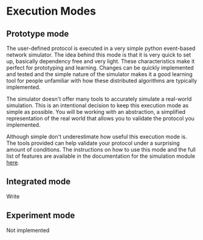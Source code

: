 # Execution Modes

## Prototype mode
The user-defined protocol is executed in a very simple python event-based network
simulator. The idea behind this mode is that it is very quick to set up, basically
dependency free and very light. These characteristics make it perfect for prototyping
and learning. Changes can be quickly implemented and tested and the simple nature of
the simulator makes it a good learning tool for people unfamiliar with how these 
distributed algorithms are typically implemented.

The simulator doesn't offer many tools to accurately simulate a real-world simulation.
This is an intentional decision to keep this execution mode as simple as possible. 
You will be working with an abstraction, a simplified representation of the real world 
that allows you to validate the protocol you implemented.

Although simple don't underestimate how useful this execution mode is. The tools 
provided can help validate your protocol under a surprising amount of conditions. 
The instructions on how to use this mode and the full list of features are available
in the documentation for the simulation module [here](../modules/simulation.md).

## Integrated mode
Write

## Experiment mode
Not implemented